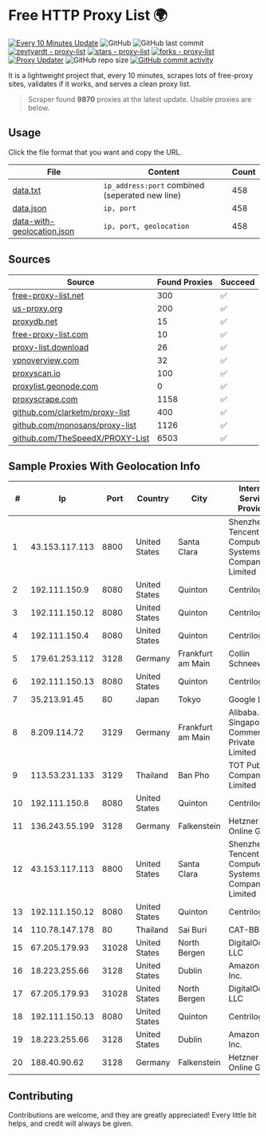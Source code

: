 
# Free HTTP Proxy List 🌍

[![Every 10 Minutes Update](https://github.com/mertguvencli/http-proxy-list/actions/workflows/main.yml/badge.svg?branch=main)](https://github.com/mertguvencli/http-proxy-list/actions/workflows/main.yml)
![GitHub](https://img.shields.io/github/license/mertguvencli/http-proxy-list)
![GitHub last commit](https://img.shields.io/github/last-commit/mertguvencli/http-proxy-list)
[![zevtyardt - proxy-list](https://img.shields.io/static/v1?label=zevtyardt&message=proxy-list&color=blue&logo=github)](https://github.com/zevtyardt/proxy-list "Go to GitHub repo")
[![stars - proxy-list](https://img.shields.io/github/stars/zevtyardt/proxy-list?style=social)](https://github.com/zevtyardt/proxy-list)
[![forks - proxy-list](https://img.shields.io/github/forks/zevtyardt/proxy-list?style=social)](https://github.com/zevtyardt/proxy-list)
[![Proxy Updater](https://github.com/zevtyardt/proxy-list/workflows/Proxy%20Updater/badge.svg)](https://github.com/zevtyardt/proxy-list/actions?query=workflow:"Proxy+Updater")
![GitHub repo size](https://img.shields.io/github/repo-size/zevtyardt/proxy-list)
[![GitHub commit activity](https://img.shields.io/github/commit-activity/m/zevtyardt/proxy-list?logo=commits)](https://github.com/zevtyardt/proxy-list/commits/main)

It is a lightweight project that, every 10 minutes, scrapes lots of free-proxy sites, validates if it works, and serves a clean proxy list.

> Scraper found **9870** proxies at the latest update. Usable proxies are below.

## Usage

Click the file format that you want and copy the URL.

|File|Content|Count|
|----|-------|-----|
|[data.txt](https://raw.githubusercontent.com/mertguvencli/http-proxy-list/main/proxy-list/data.txt)|`ip_address:port` combined (seperated new line)|458|
|[data.json](https://raw.githubusercontent.com/mertguvencli/http-proxy-list/main/proxy-list/data.json)|`ip, port`|458|
|[data-with-geolocation.json](https://raw.githubusercontent.com/mertguvencli/http-proxy-list/main/proxy-list/data-with-geolocation.json)|`ip, port, geolocation`|458|

## Sources

|Source|Found Proxies|Succeed|
|------|-------------|-------|
|[free-proxy-list.net](https://free-proxy-list.net)|300|✅|
|[us-proxy.org](https://www.us-proxy.org)|200|✅|
|[proxydb.net](http://proxydb.net)|15|✅|
|[free-proxy-list.com](https://free-proxy-list.com/?page=&port=&type%5B%5D=http&type%5B%5D=https&up_time=0&search=Search)|10|✅|
|[proxy-list.download](https://www.proxy-list.download/HTTP)|26|✅|
|[vpnoverview.com](https://vpnoverview.com/privacy/anonymous-browsing/free-proxy-servers)|32|✅|
|[proxyscan.io](https://www.proxyscan.io)|100|✅|
|[proxylist.geonode.com](https://proxylist.geonode.com/api/proxy-list?limit=300&page=1&sort_by=lastChecked&sort_type=desc&protocols=http,https)|0|✅|
|[proxyscrape.com](https://api.proxyscrape.com/v2/?request=displayproxies&protocol=http&timeout=10000&country=all&ssl=all&anonymity=all)|1158|✅|
|[github.com/clarketm/proxy-list](https://raw.githubusercontent.com/clarketm/proxy-list/master/proxy-list-raw.txt)|400|✅|
|[github.com/monosans/proxy-list](https://raw.githubusercontent.com/monosans/proxy-list/main/proxies/http.txt)|1126|✅|
|[github.com/TheSpeedX/PROXY-List](https://raw.githubusercontent.com/TheSpeedX/PROXY-List/master/http.txt)|6503|✅|


## Sample Proxies With Geolocation Info

|#|Ip|Port|Country|City|Internet Service Provider|
|-|--|----|-------|----|-------------------------|
|1|43.153.117.113|8800|United States|Santa Clara|Shenzhen Tencent Computer Systems Company Limited|
|2|192.111.150.9|8080|United States|Quinton|Centrilogic|
|3|192.111.150.12|8080|United States|Quinton|Centrilogic|
|4|192.111.150.4|8080|United States|Quinton|Centrilogic|
|5|179.61.253.112|3128|Germany|Frankfurt am Main|Collin Schneeweiss|
|6|192.111.150.13|8080|United States|Quinton|Centrilogic|
|7|35.213.91.45|80|Japan|Tokyo|Google LLC|
|8|8.209.114.72|3129|Germany|Frankfurt am Main|Alibaba.com Singapore E-Commerce Private Limited|
|9|113.53.231.133|3129|Thailand|Ban Pho|TOT Public Company Limited|
|10|192.111.150.8|8080|United States|Quinton|Centrilogic|
|11|136.243.55.199|3128|Germany|Falkenstein|Hetzner Online GmbH|
|12|43.153.117.113|8800|United States|Santa Clara|Shenzhen Tencent Computer Systems Company Limited|
|13|192.111.150.12|8080|United States|Quinton|Centrilogic|
|14|110.78.147.178|80|Thailand|Sai Buri|CAT-BB|
|15|67.205.179.93|31028|United States|North Bergen|DigitalOcean, LLC|
|16|18.223.255.66|3128|United States|Dublin|Amazon.com, Inc.|
|17|67.205.179.93|31028|United States|North Bergen|DigitalOcean, LLC|
|18|192.111.150.13|8080|United States|Quinton|Centrilogic|
|19|18.223.255.66|3128|United States|Dublin|Amazon.com, Inc.|
|20|188.40.90.62|3128|Germany|Falkenstein|Hetzner Online GmbH|



## Contributing

Contributions are welcome, and they are greatly appreciated! Every
little bit helps, and credit will always be given.


